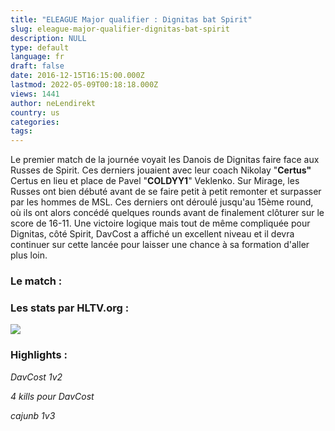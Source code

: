 ```yaml
---
title: "ELEAGUE Major qualifier : Dignitas bat Spirit"
slug: eleague-major-qualifier-dignitas-bat-spirit
description: NULL
type: default
language: fr
draft: false
date: 2016-12-15T16:15:00.000Z
lastmod: 2022-05-09T00:18:18.000Z
views: 1441
author: neLendirekt
country: us
categories:
tags:
---
```

Le premier match de la journée voyait les Danois de Dignitas faire face aux Russes de Spirit. Ces derniers jouaient avec leur coach Nikolay "**Certus"** Certus en lieu et place de Pavel "**COLDYY1**" Veklenko. Sur Mirage, les Russes ont bien débuté avant de se faire petit à petit remonter et surpasser par les hommes de MSL. Ces derniers ont déroulé jusqu'au 15ème round, où ils ont alors concédé quelques rounds avant de finalement clôturer sur le score de 16-11\. Une victoire logique mais tout de même compliquée pour Dignitas, côté Spirit, DavCost a affiché un excellent niveau et il devra continuer sur cette lancée pour laisser une chance à sa formation d'aller plus loin. 

### Le match :

### Les stats par HLTV.org :

![](/storage/images/5852bdfb7871e_c119df5c9a2088cac56a2d245857df5dpng.png)

### Highlights :

 _DavCost 1v2_  

 _4 kills pour DavCost_  

 _cajunb 1v3_  
